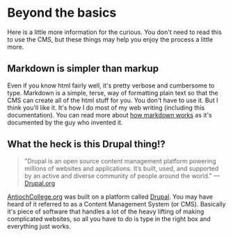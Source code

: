 # Beyond the basics
Here is a little more information for the curious. You don't need to
read this to use the CMS, but these things may help you enjoy the
process a little more.

## Markdown is simpler than markup
Even if you know html fairly well, it's pretty verbose and cumbersome to
type. Markdown is a simple, terse, way of formatting plain text so that
the CMS can create all of the html stuff for you. You don't have to use
it. But I think you'll like it. It's how I do most of my web writing
(including this documentation). You can read more about [how markdown
works](http://daringfireball.net/projects/markdown/basics) as it's
documented by the guy who invented it. 

## What the heck is this Drupal thing!?
> "Drupal is an open source content management platform powering
>millions of websites and applications. It’s built, used, and supported
>by an active and diverse community of people around the world."
> &mdash;[Drupal.org](http://drupal.org)

[AntiochCollege.org](http://antiochcollege.org) was built on a platform
called [Drupal](http://drupal.org/). You may have heard of it referred
to as a Content Management System (or CMS). Basically it's piece of software that handles a lot of the heavy lifting of making complicated websites, so all you have to do is type in the right box and everything just works.

